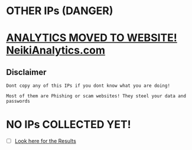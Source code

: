 # OTHER IPs (DANGER)

# [ANALYTICS MOVED TO WEBSITE! NeikiAnalytics.com](https://neikianalytics.com)

## Disclaimer
```
Dont copy any of this IPs if you dont know what you are doing!

Most of them are Phishing or scam websites! They steel your data and passwords
```

# NO IPs COLLECTED YET!

- [ ] [Look here for the Results](https://github.com/NeikiDev/NeikiAnalytics/tree/main/results)